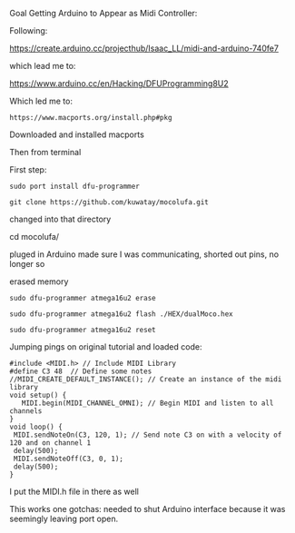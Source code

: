 Goal Getting Arduino to Appear as Midi Controller:


Following:

https://create.arduino.cc/projecthub/Isaac_LL/midi-and-arduino-740fe7

which lead me to:

https://www.arduino.cc/en/Hacking/DFUProgramming8U2

Which led me to:

```
https://www.macports.org/install.php#pkg
```

Downloaded and installed macports

Then from terminal


First step:

```
sudo port install dfu-programmer
```


```
git clone https://github.com/kuwatay/mocolufa.git
```

changed into that directory

cd mocolufa/

pluged in Arduino made sure I was communicating, shorted out pins, no longer so

erased memory 
```
sudo dfu-programmer atmega16u2 erase
```

```
sudo dfu-programmer atmega16u2 flash ./HEX/dualMoco.hex
```

```
sudo dfu-programmer atmega16u2 reset
```

Jumping pings on original tutorial and loaded code:

```
#include <MIDI.h> // Include MIDI Library
#define C3 48  // Define some notes
//MIDI_CREATE_DEFAULT_INSTANCE(); // Create an instance of the midi library
void setup() {
   MIDI.begin(MIDI_CHANNEL_OMNI); // Begin MIDI and listen to all channels
}
void loop() {
 MIDI.sendNoteOn(C3, 120, 1); // Send note C3 on with a velocity of 120 and on channel 1
 delay(500);
 MIDI.sendNoteOff(C3, 0, 1);
 delay(500);
}
```

I put the MIDI.h file in there as well

This works one gotchas: needed to shut Arduino interface because it was seemingly leaving port open.


